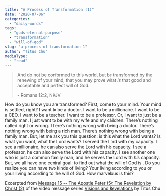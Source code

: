 ```yaml
---
title: "A Process of Transformation (1)"
date: "2020-07-06"
categories: 
  - "daily-words"
tags: 
  - "gods-eternal-purpose"
  - "transformation"
  - "will-of-god"
slug: "a-process-of-transformation-1"
author: "Titus Chu"
mediaType: 
  - "read"
---
```


> And do not be conformed to this world, but be transformed by the renewing of your mind, that you may prove what _is_ that good and acceptable and perfect will of God.
> 
> \- Romans 12:2, NKJV

How do you know you are transformed? First, come to your mind. Your mind is settled, right? I want to be a doctor. I want to be a millionaire. I want to be a CEO. I want to be a teacher. I want to be a professor. Or, I want to just be a family man. I just want to be with my wife and my children. There’s nothing called right or wrong. There’s nothing wrong with being a doctor. There’s nothing wrong with being a rich man. There’s nothing wrong with being a family man. But, let me ask you this question: is this what the Lord wants? Is what you want, what the Lord wants? I served the Lord with my capacity. I see a millionaire, he can also serve the Lord with his capacity. I see a professor, he can also serve the Lord with his capacity. I see another one who is just a common family man, and he serves the Lord with _his_ capacity. But, we all have one central goal: to find out what the will of God is . Do you realize you can have two kinds of living? Your living according to you or your living according to the will of God. How marvelous is this?

Excerpted from [Message 15 -- The Apostle Peter (5): The Revelation by Christ (2)](https://youtu.be/kXuObeFvhYg) of the video message series [Visions and Revelations](http://english.thechurchincleveland.org/virtual-lords-day.html) by Titus Chu

